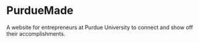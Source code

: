 # PurdueMade
A website for  entrepreneurs at Purdue University to connect and show off their accomplishments.
